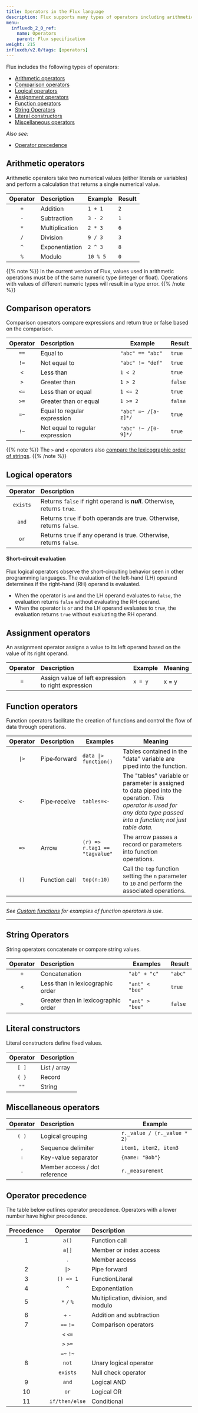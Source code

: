 ```yaml
---
title: Operators in the Flux language
description: Flux supports many types of operators including arithmetic operators, comparison operators, function operators, and others.
menu:
  influxdb_2_0_ref:
    name: Operators
    parent: Flux specification
weight: 215
influxdb/v2.0/tags: [operators]
---
```


Flux includes the following types of operators:

- [Arithmetic operators](#arithmetic-operators)
- [Comparison operators](#comparison-operators)
- [Logical operators](#logical-operators)
- [Assignment operators](#assignment-operators)
- [Function operators](#function-operators)
- [String Operators](#string-operators)
- [Literal constructors](#literal-constructors)
- [Miscellaneous operators](#miscellaneous-operators)

_Also see:_

- [Operator precedence](#operator-precedence)

## Arithmetic operators
Arithmetic operators take two numerical values (either literals or variables) and
perform a calculation that returns a single numerical value.

| Operator | Description    | Example  | Result |
|:--------:|:-----------    | -------  | ------ |
| `+`      | Addition       | `1 + 1`  | `2`    |
| `-`      | Subtraction    | `3 - 2`  | `1`    |
| `*`      | Multiplication | `2 * 3`  | `6`    |
| `/`      | Division       | `9 / 3`  | `3`    |
| `^`      | Exponentiation | `2 ^ 3`  | `8`    |
| `%`      | Modulo         | `10 % 5` | `0`    |

{{% note %}}
In the current version of Flux, values used in arithmetic operations must
be of the same numeric type (integer or float).
Operations with values of different numeric types will result in a type error.
{{% /note %}}

## Comparison operators
Comparison operators compare expressions and return true or false based on the comparison.

| Operator | Description                     | Example             | Result  |
|:--------:|:-----------                     | -------             | ------  |
| `==`     | Equal to                        | `"abc" == "abc"`    | `true`  |
| `!=`     | Not equal to                    | `"abc" != "def"`    | `true`  |
| `<`      | Less than                       | `1 < 2`             | `true`  |
| `>`      | Greater than                    | `1 > 2`             | `false` |
| `<=`     | Less than or equal              | `1 <= 2`            | `true`  |
| `>=`     | Greater than or equal           | `1 >= 2`            | `false` |
| `=~`     | Equal to regular expression     | `"abc" =~ /[a-z]*/` | `true`  |
| `!~`     | Not equal to regular expression | `"abc" !~ /[0-9]*/` | `true`  |

{{% note %}}
The `>` and `<` operators also [compare the lexicographic order of strings](#string-operators).
{{% /note %}}

## Logical operators
| Operator | Description                                                                |
|:--------:|:-----------                                                                |
| `exists` | Returns `false` if right operand is _**null**_. Otherwise, returns `true`. |
| `and`    | Returns `true` if both operands are true. Otherwise, returns `false`.      |
| `or`     | Returns `true` if any operand is true. Otherwise, returns `false`.         |

#### Short-circuit evaluation
Flux logical operators observe the short-circuiting behavior seen in other programming languages.
The evaluation of the left-hand (LH) operand  determines if the right-hand (RH) operand is evaluated.

- When the operator is `and` and the LH operand evaluates to `false`, the evaluation
  returns `false` without evaluating the RH operand.
- When the operator is `or` and the LH operand evaluates to `true`, the evaluation
  returns `true` without evaluating the RH operand.

## Assignment operators
An assignment operator assigns a value to its left operand based on the value of its right operand.

| Operator | Description                                         | Example | Meaning |
|:--------:|:-----------                                         | ------- | ------- |
| `=`      | Assign value of left expression to right expression | `x = y` | x = y   |


## Function operators
Function operators facilitate the creation of functions and control the flow of data through operations.

| Operator             | Description        | Examples                             | Meaning                                                                                                                                                                 |
|:--------:            |:-----------        | --------                             | -------                                                                                                                                                                 |
| <code>&#124;></code> | Pipe&#8209;forward | <code>data &#124;> function()</code> | Tables contained in the "data" variable are piped into the function.                                                                                                    |
| `<-`                 | Pipe&#8209;receive | `tables=<-`                          | The "tables" variable or parameter is assigned to data piped into the operation. _This operator is used for any data type passed into a function; not just table data._ |
| `=>`                 | Arrow              | `(r) => r.tag1 == "tagvalue"`        | The arrow passes a record or parameters into function operations.                                                                                                      |
| `()`                 | Function call      | `top(n:10)`                          | Call the `top` function setting the `n` parameter to `10` and perform the associated operations.                                                                        |

---

_See [Custom functions](/influxdb/v2.0/query-data/flux/custom-functions) for examples of function operators is use._

---

## String Operators
String operators concatenate or compare string values.

| Operator | Description                         | Examples        | Result  |
|:--------:|:-----------                         | --------        | ------  |
| `+`      | Concatenation                       | `"ab" + "c"`    | `"abc"` |
| `<`      | Less than in lexicographic order    | `"ant" < "bee"` | `true`  |
| `>`      | Greater than in lexicographic order | `"ant" > "bee"` | `false` |

## Literal constructors
Literal constructors define fixed values.

| Operator | Description  |
|:--------:| -----------  |
| `[ ]`    | List / array |
| `{ }`    | Record       |
| `""`     | String       |

## Miscellaneous operators
| Operator | Description                   | Example                     |
|:--------:|:-----------                   | -------                     |
| `( )`    | Logical grouping              | `r._value / (r._value * 2)` |
| `,`      | Sequence delimiter            | `item1, item2, item3`       |
| `:`      | Key-value separator           | `{name: "Bob"}`             |
| `.`      | Member access / dot reference | `r._measurement`            |

## Operator precedence
The table below outlines operator precedence.
Operators with a lower number have higher precedence.

| Precedence |    Operator      | Description                          |
| :--------: | :--------------: | :----------------------------------- |
|     1      |     `a()`        | Function call                        |
|            |     `a[]`        | Member or index access               |
|            |      `.`         | Member access                        |
|     2      | <code>\|></code> | Pipe forward                         |
|     3      |   `() => 1`      | FunctionLiteral                      |
|     4      |      `^`         | Exponentiation                       |
|     5      |  `*` `/` `%`     | Multiplication, division, and modulo |
|     6      |    `+` `-`       | Addition and subtraction             |
|     7      |   `==` `!=`      | Comparison operators                 |
|            |    `<` `<=`      |                                      |
|            |    `>` `>=`      |                                      |
|            |   `=~` `!~`      |                                      |
|     8      |     `not`        | Unary logical operator               |
|            |    `exists`      | Null check operator                  |
|     9      |     `and`        | Logical AND                          |
|     10     |      `or`        | Logical OR                           |
|     11     | `if/then/else`   | Conditional                          |
